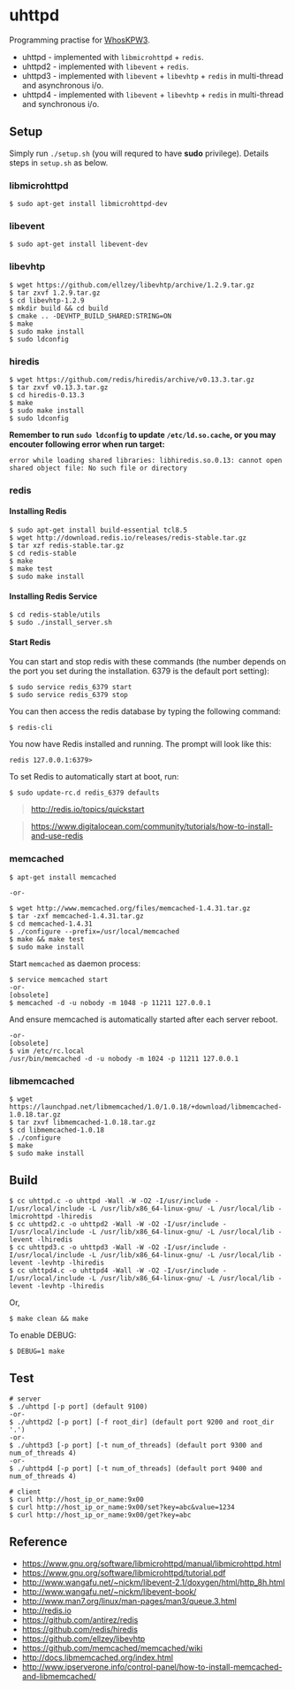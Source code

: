 # uhttpd

Programming practise for [WhosKPW3](https://github.com/xilp/muapub/wiki/WhosKPW3).
- uhttpd  - implemented with `libmicrohttpd` + `redis`.
- uhttpd2 - implemented with `libevent` + `redis`.
- uhttpd3 - implemented with `libevent` + `libevhtp` + `redis` in multi-thread and asynchronous i/o.
- uhttpd4 - implemented with `libevent` + `libevhtp` + `redis` in multi-thread and synchronous i/o.

## Setup

Simply run `./setup.sh` (you will requred to have **sudo** privilege). Details steps in `setup.sh` as below.

### libmicrohttpd

```
$ sudo apt-get install libmicrohttpd-dev
```

### libevent

```
$ sudo apt-get install libevent-dev
```

### libevhtp

```
$ wget https://github.com/ellzey/libevhtp/archive/1.2.9.tar.gz
$ tar zxvf 1.2.9.tar.gz
$ cd libevhtp-1.2.9
$ mkdir build && cd build
$ cmake .. -DEVHTP_BUILD_SHARED:STRING=ON
$ make
$ sudo make install
$ sudo ldconfig
```

### hiredis

```
$ wget https://github.com/redis/hiredis/archive/v0.13.3.tar.gz
$ tar zxvf v0.13.3.tar.gz
$ cd hiredis-0.13.3
$ make
$ sudo make install
$ sudo ldconfig
```

**Remember to run `sudo ldconfig` to update `/etc/ld.so.cache`, or you may encouter following error when run target:**

```
error while loading shared libraries: libhiredis.so.0.13: cannot open shared object file: No such file or directory
```

### redis

#### Installing Redis

```
$ sudo apt-get install build-essential tcl8.5
$ wget http://download.redis.io/releases/redis-stable.tar.gz
$ tar xzf redis-stable.tar.gz
$ cd redis-stable
$ make
$ make test
$ sudo make install
```


#### Installing Redis Service

```
$ cd redis-stable/utils
$ sudo ./install_server.sh
```

#### Start Redis

You can start and stop redis with these commands (the number depends on the port you set during the installation. 6379 is the default port setting):

```
$ sudo service redis_6379 start
$ sudo service redis_6379 stop
```

You can then access the redis database by typing the following command:

```
$ redis-cli
```

You now have Redis installed and running. The prompt will look like this:

```
redis 127.0.0.1:6379> 
```

To set Redis to automatically start at boot, run:

```
$ sudo update-rc.d redis_6379 defaults
```

> http://redis.io/topics/quickstart

> https://www.digitalocean.com/community/tutorials/how-to-install-and-use-redis

### memcached

```
$ apt-get install memcached

-or-

$ wget http://www.memcached.org/files/memcached-1.4.31.tar.gz
$ tar -zxf memcached-1.4.31.tar.gz
$ cd memcached-1.4.31
$ ./configure --prefix=/usr/local/memcached
$ make && make test
$ sudo make install
```

Start `memcached` as daemon process:

```
$ service memcached start
-or-
[obsolete]
$ memcached -d -u nobody -m 1048 -p 11211 127.0.0.1
```

And ensure memcached is automatically started after each server reboot.

```
-or-
[obsolete]
$ vim /etc/rc.local
/usr/bin/memcached -d -u nobody -m 1024 -p 11211 127.0.0.1
```

### libmemcached

```
$ wget https://launchpad.net/libmemcached/1.0/1.0.18/+download/libmemcached-1.0.18.tar.gz
$ tar zxvf libmemcached-1.0.18.tar.gz
$ cd libmemcached-1.0.18
$ ./configure
$ make
$ sudo make install
```


## Build

```
$ cc uhttpd.c -o uhttpd -Wall -W -O2 -I/usr/include -I/usr/local/include -L /usr/lib/x86_64-linux-gnu/ -L /usr/local/lib -lmicrohttpd -lhiredis
$ cc uhttpd2.c -o uhttpd2 -Wall -W -O2 -I/usr/include -I/usr/local/include -L /usr/lib/x86_64-linux-gnu/ -L /usr/local/lib -levent -lhiredis
$ cc uhttpd3.c -o uhttpd3 -Wall -W -O2 -I/usr/include -I/usr/local/include -L /usr/lib/x86_64-linux-gnu/ -L /usr/local/lib -levent -levhtp -lhiredis
$ cc uhttpd4.c -o uhttpd4 -Wall -W -O2 -I/usr/include -I/usr/local/include -L /usr/lib/x86_64-linux-gnu/ -L /usr/local/lib -levent -levhtp -lhiredis
```

Or,

```
$ make clean && make
```

To enable DEBUG:

```
$ DEBUG=1 make
```

## Test

```
# server
$ ./uhttpd [-p port] (default 9100)
-or-
$ ./uhttpd2 [-p port] [-f root_dir] (default port 9200 and root_dir '.')
-or-
$ ./uhttpd3 [-p port] [-t num_of_threads] (default port 9300 and num_of_threads 4)
-or-
$ ./uhttpd4 [-p port] [-t num_of_threads] (default port 9400 and num_of_threads 4)

# client
$ curl http://host_ip_or_name:9x00
$ curl http://host_ip_or_name:9x00/set?key=abc&value=1234
$ curl http://host_ip_or_name:9x00/get?key=abc
```

## Reference

- https://www.gnu.org/software/libmicrohttpd/manual/libmicrohttpd.html
- https://www.gnu.org/software/libmicrohttpd/tutorial.pdf
- http://www.wangafu.net/~nickm/libevent-2.1/doxygen/html/http_8h.html
- http://www.wangafu.net/~nickm/libevent-book/
- http://www.man7.org/linux/man-pages/man3/queue.3.html
- http://redis.io
- https://github.com/antirez/redis
- https://github.com/redis/hiredis
- https://github.com/ellzey/libevhtp
- https://github.com/memcached/memcached/wiki
- http://docs.libmemcached.org/index.html
- http://www.ipserverone.info/control-panel/how-to-install-memcached-and-libmemcached/
